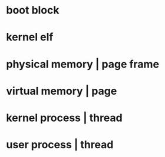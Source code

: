 # boot block
# kernel elf
# physical memory | page frame
# virtual memory  | page 
# kernel process | thread 
# user process | thread